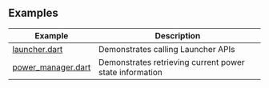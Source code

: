 ## Examples

| Example              | Description                                             |
| -------------------- | ------------------------------------------------------- |
| [launcher.dart]      | Demonstrates calling Launcher APIs                      |
| [power_manager.dart] | Demonstrates retrieving current power state information |

[launcher.dart]: https://github.com/dart-windows/dartwinrt/blob/main/packages/windows_system/example/launcher.dart
[power_manager.dart]: https://github.com/dart-windows/dartwinrt/blob/main/packages/windows_system/example/power_manager.dart
